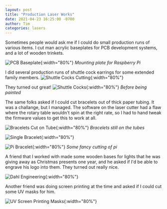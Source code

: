 ```yaml
---
layout: post
title: "Production Laser Works"
date: 2021-04-23 16:25:00 -0700
author: Tim
categories: lasers
---
```


Sometimes people would ask me if I could do small production runs of various
items. I cut man acrylic baseplates for PCB development systems, and a lot of
wooden trinkets.

![PCB Baseplate](/assets/weaver_robotics_pcb_mount.jpeg){:width="80%"}
_Mounting plate for Raspberry Pi_

I did several production runs of shuttle cock earrings for some extended family
members.
![Shuttle Cocks Cutting](/assets/shuttle_cock_in_process.jpeg){:width="80%"}

They turned out great!
![Shuttle Cocks](/assets/shuttle_cock_cut.JPG){:width="80%"}
_Before being painted_

The same folks asked if I could cut bracelets out of thick paper tubing. It was
a challange, but I managed. The software on the laser cutter had a flaw where
the rotary table wouldn't spin at the right rate, so I had to hand tweak the
firmware values to get this to work at all.

![Bracelets Cut on Tube](/assets/bracelets_on_tube.jpeg){:width="80%"}
_Bracelets still on the tubes_

![Single Bracelet](/assets/bracelet_plain.jpeg){:width="80%"}

![Pi Bracelet](/assets/bracelet_pi.jpeg){:width="80%"}
_Some fancy cutting of pi_

A friend that I worked with made some wooden bases for lights that he was
giving away as Christmas presents one year, and he asked if I'd be able to
engrave his logo into them. They turned out really nice.

![Dahl Engineering](/assets/dahl.jpeg){:width="80%"}

Another friend was doing screen printing at the time and asked if I could cut
some UV masks for him.

![UV Screen Printing Masks](/assets/screen_printing_masks.JPG){:width="80%"}

